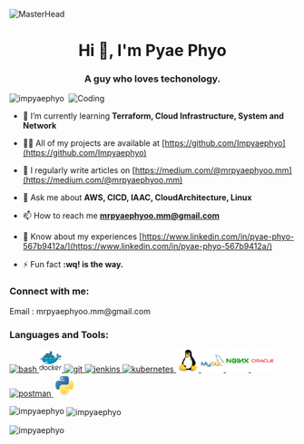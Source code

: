 ![MasterHead](https://piensoexisto.com/wp-content/uploads/2022/02/1_C-06JO_UVDCaE5zm_09J2w.gif)
<h1 align="center">Hi 👋, I'm Pyae Phyo</h1>
<h3 align="center">A guy who loves techonology.</h3>

<img align="right" alt="Coding" width="400" src="https://camo.githubusercontent.com/10b2d4e80487e1d9cd086ce8619e15740a1bd22c6462f6be13df93ee684deb7b/68747470733a2f2f616e616c7974696373696e6469616d61672e636f6d2f77702d636f6e74656e742f75706c6f6164732f323031382f31322f646576656c6f7065722d6472696262626c652e676966">

<p align="left"> <img src="https://komarev.com/ghpvc/?username=impyaephyo&label=Profile%20views&color=0e75b6&style=flat" alt="impyaephyo" /> </p>

- 🌱 I’m currently learning **Terraform, Cloud Infrastructure, System and Network**

- 👨‍💻 All of my projects are available at [https://github.com/Impyaephyo](https://github.com/Impyaephyo)

- 📝 I regularly write articles on [https://medium.com/@mrpyaephyoo.mm](https://medium.com/@mrpyaephyoo.mm)

- 💬 Ask me about **AWS, CICD, IAAC, CloudArchitecture, Linux**

- 📫 How to reach me **mrpyaephyoo.mm@gmail.com**

- 📄 Know about my experiences [https://www.linkedin.com/in/pyae-phyo-567b9412a/](https://www.linkedin.com/in/pyae-phyo-567b9412a/)

- ⚡ Fun fact **:wq! is the way.**

<h3 align="left">Connect with me:</h3>
Email : mrpyaephyoo.mm@gmail.com

<p align="left">
</p>

<h3 align="left">Languages and Tools:</h3>
<p align="left"> <a href="https://www.gnu.org/software/bash/" target="_blank" rel="noreferrer"> <img src="https://www.vectorlogo.zone/logos/gnu_bash/gnu_bash-icon.svg" alt="bash" width="40" height="40"/> </a> <a href="https://www.docker.com/" target="_blank" rel="noreferrer"> <img src="https://raw.githubusercontent.com/devicons/devicon/master/icons/docker/docker-original-wordmark.svg" alt="docker" width="40" height="40"/> </a> <a href="https://git-scm.com/" target="_blank" rel="noreferrer"> <img src="https://www.vectorlogo.zone/logos/git-scm/git-scm-icon.svg" alt="git" width="40" height="40"/> </a> <a href="https://www.jenkins.io" target="_blank" rel="noreferrer"> <img src="https://www.vectorlogo.zone/logos/jenkins/jenkins-icon.svg" alt="jenkins" width="40" height="40"/> </a> <a href="https://kubernetes.io" target="_blank" rel="noreferrer"> <img src="https://www.vectorlogo.zone/logos/kubernetes/kubernetes-icon.svg" alt="kubernetes" width="40" height="40"/> </a> <a href="https://www.linux.org/" target="_blank" rel="noreferrer"> <img src="https://raw.githubusercontent.com/devicons/devicon/master/icons/linux/linux-original.svg" alt="linux" width="40" height="40"/> </a> <a href="https://www.mysql.com/" target="_blank" rel="noreferrer"> <img src="https://raw.githubusercontent.com/devicons/devicon/master/icons/mysql/mysql-original-wordmark.svg" alt="mysql" width="40" height="40"/> </a> <a href="https://www.nginx.com" target="_blank" rel="noreferrer"> <img src="https://raw.githubusercontent.com/devicons/devicon/master/icons/nginx/nginx-original.svg" alt="nginx" width="40" height="40"/> </a> <a href="https://www.oracle.com/" target="_blank" rel="noreferrer"> <img src="https://raw.githubusercontent.com/devicons/devicon/master/icons/oracle/oracle-original.svg" alt="oracle" width="40" height="40"/> </a> <a href="https://postman.com" target="_blank" rel="noreferrer"> <img src="https://www.vectorlogo.zone/logos/getpostman/getpostman-icon.svg" alt="postman" width="40" height="40"/> </a> <a href="https://www.python.org" target="_blank" rel="noreferrer"> <img src="https://raw.githubusercontent.com/devicons/devicon/master/icons/python/python-original.svg" alt="python" width="40" height="40"/> </a> </p>

<p><img align="left" src="https://github-readme-stats.vercel.app/api/top-langs?username=impyaephyo&show_icons=true&locale=en&layout=compact" alt="impyaephyo" /></p>

<p>&nbsp;<img align="center" src="https://github-readme-stats.vercel.app/api?username=impyaephyo&show_icons=true&locale=en" alt="impyaephyo" /></p>

<p><img align="center" src="https://github-readme-streak-stats.herokuapp.com/?user=impyaephyo&" alt="impyaephyo" /></p>
